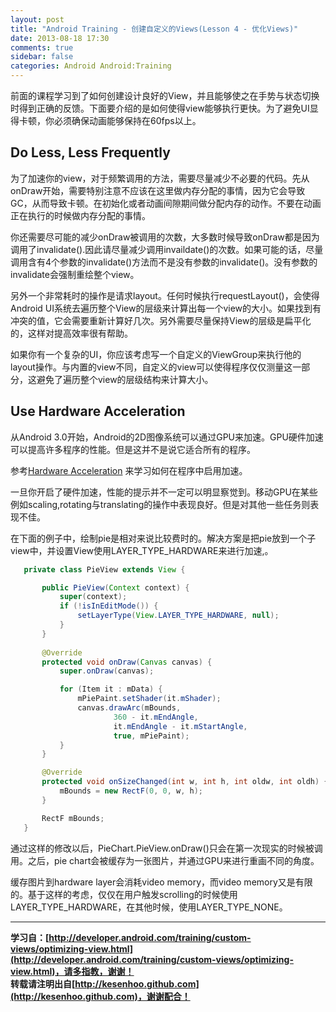 ```yaml
---
layout: post
title: "Android Training - 创建自定义的Views(Lesson 4 - 优化Views)"
date: 2013-08-18 17:30
comments: true
sidebar: false
categories: Android Android:Training
---
```


前面的课程学习到了如何创建设计良好的View，并且能够使之在手势与状态切换时得到正确的反馈。下面要介绍的是如何使得view能够执行更快。为了避免UI显得卡顿，你必须确保动画能够保持在60fps以上。

<!-- more -->

## Do Less, Less Frequently ##
为了加速你的view，对于频繁调用的方法，需要尽量减少不必要的代码。先从onDraw开始，需要特别注意不应该在这里做内存分配的事情，因为它会导致GC，从而导致卡顿。在初始化或者动画间隙期间做分配内存的动作。不要在动画正在执行的时候做内存分配的事情。

你还需要尽可能的减少onDraw被调用的次数，大多数时候导致onDraw都是因为调用了invalidate().因此请尽量减少调用invaildate()的次数。如果可能的话，尽量调用含有4个参数的invalidate()方法而不是没有参数的invalidate()。没有参数的invalidate会强制重绘整个view。

另外一个非常耗时的操作是请求layout。任何时候执行requestLayout()，会使得Android UI系统去遍历整个View的层级来计算出每一个view的大小。如果找到有冲突的值，它会需要重新计算好几次。另外需要尽量保持View的层级是扁平化的，这样对提高效率很有帮助。

如果你有一个复杂的UI，你应该考虑写一个自定义的ViewGroup来执行他的layout操作。与内置的view不同，自定义的view可以使得程序仅仅测量这一部分，这避免了遍历整个view的层级结构来计算大小。

## Use Hardware Acceleration ##
从Android 3.0开始，Android的2D图像系统可以通过GPU来加速。GPU硬件加速可以提高许多程序的性能。但是这并不是说它适合所有的程序。

参考[Hardware Acceleration](http://developer.android.com/guide/topics/graphics/hardware-accel.html) 来学习如何在程序中启用加速。

一旦你开启了硬件加速，性能的提示并不一定可以明显察觉到。移动GPU在某些例如scaling,rotating与translating的操作中表现良好。但是对其他一些任务则表现不佳。

在下面的例子中，绘制pie是相对来说比较费时的。解决方案是把pie放到一个子view中，并设置View使用LAYER_TYPE_HARDWARE来进行加速,。
```java
   private class PieView extends View {

       public PieView(Context context) {
           super(context);
           if (!isInEditMode()) {
               setLayerType(View.LAYER_TYPE_HARDWARE, null);
           }
       }
       
       @Override
       protected void onDraw(Canvas canvas) {
           super.onDraw(canvas);

           for (Item it : mData) {
               mPiePaint.setShader(it.mShader);
               canvas.drawArc(mBounds,
                       360 - it.mEndAngle,
                       it.mEndAngle - it.mStartAngle,
                       true, mPiePaint);
           }
       }

       @Override
       protected void onSizeChanged(int w, int h, int oldw, int oldh) {
           mBounds = new RectF(0, 0, w, h);
       }

       RectF mBounds;
   }
```
通过这样的修改以后，PieChart.PieView.onDraw()只会在第一次现实的时候被调用。之后，pie chart会被缓存为一张图片，并通过GPU来进行重画不同的角度。

缓存图片到hardware layer会消耗video memory，而video memory又是有限的。基于这样的考虑，仅仅在用户触发scrolling的时候使用LAYER_TYPE_HARDWARE，在其他时候，使用LAYER_TYPE_NONE。

******

**学习自：[http://developer.android.com/training/custom-views/optimizing-view.html](http://developer.android.com/training/custom-views/optimizing-view.html)，请多指教，谢谢！**  
**转载请注明出自[http://kesenhoo.github.com](http://kesenhoo.github.com)，谢谢配合！**

